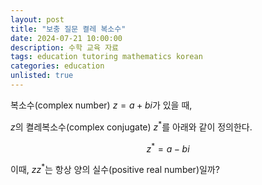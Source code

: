 ```yaml
---
layout: post
title: "보충 질문 켤레 복소수"
date: 2024-07-21 10:00:00
description: 수학 교육 자료
tags: education tutoring mathematics korean
categories: education
unlisted: true
---
```



복소수(complex number) $z=a+bi$가 있을 때,

$z$의 켤레복소수(complex conjugate) $z^*$를 아래와 같이 정의한다.

$$
z^*=a-bi
$$

이때, $zz^*$는 항상 양의 실수(positive real number)일까?
